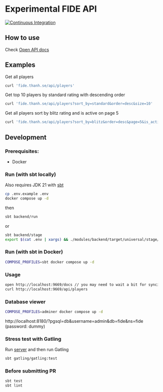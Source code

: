 # Experimental FIDE API

[![Continuous Integration](https://github.com/lenguyenthanh/fide/actions/workflows/ci.yml/badge.svg?branch=main)](https://github.com/lenguyenthanh/fide/actions/workflows/ci.yml)

## How to use

Check [Open API docs](https://fide.thanh.se/docs/index.html)

## Examples

Get all players

```bash
curl 'fide.thanh.se/api/players'
```

Get top 10 players by standard rating with descending order

```bash
curl 'fide.thanh.se/api/players?sort_by=standard&order=desc&size=10'
```

Get all players sort by blitz rating and is active on page 5

```bash
curl 'fide.thanh.se/api/players?sort_by=blitz&order=desc&page=5&is_active=true'
```

## Development

### Prerequisites:

- Docker

### Run (with sbt locally)

Also requires JDK 21 with [sbt](https://www.scala-sbt.org/1.x/docs/Setup.html)

```bash
cp .env.example .env
docker compose up -d
```

then

```bash
sbt backend/run
```

or

```bash
sbt backend/stage
export $(cat .env | xargs) && ./modules/backend/target/universal/stage/bin/backend
```

### Run (with sbt in Docker)

```bash
COMPOSE_PROFILES=sbt docker compose up -d
```

### Usage

```bash
open http://localhost:9669/docs // you may need to wait a bit for syncing
curl http://localhost:9669/api/players
```

### Database viewer

```bash
COMPOSE_PROFILES=adminer docker compose up -d
```

http://localhost:8180/?pgsql=db&username=admin&db=fide&ns=fide (password: dummy)


### Stress test with Gatling

Run [server](#run-with-sbt-locally) and then run Gatling

```bash
sbt gatling/gatling:test
```

### Before submitting PR

```bash
sbt test
sbt lint
```
